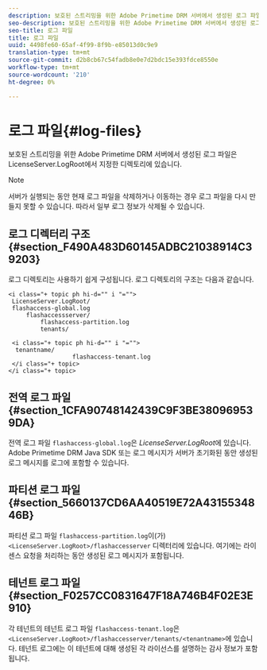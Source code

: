 ```yaml
---
description: 보호된 스트리밍을 위한 Adobe Primetime DRM 서버에서 생성된 로그 파일은 LicenseServer.LogRoot에서 지정한 디렉토리에 있습니다.
seo-description: 보호된 스트리밍을 위한 Adobe Primetime DRM 서버에서 생성된 로그 파일은 LicenseServer.LogRoot에서 지정한 디렉토리에 있습니다.
seo-title: 로그 파일
title: 로그 파일
uuid: 4498fe60-65af-4f99-8f9b-e85013d0c9e9
translation-type: tm+mt
source-git-commit: d2b8cb67c54fadb8e0e7d2bdc15e393fdce8550e
workflow-type: tm+mt
source-wordcount: '210'
ht-degree: 0%

---
```



# 로그 파일{#log-files}

보호된 스트리밍을 위한 Adobe Primetime DRM 서버에서 생성된 로그 파일은 LicenseServer.LogRoot에서 지정한 디렉토리에 있습니다.

>[!NOTE]
>
>서버가 실행되는 동안 현재 로그 파일을 삭제하거나 이동하는 경우 로그 파일을 다시 만들지 못할 수 있습니다. 따라서 일부 로그 정보가 삭제될 수 있습니다.

## 로그 디렉터리 구조 {#section_F490A483D60145ADBC21038914C39203}

로그 디렉토리는 사용하기 쉽게 구성됩니다. 로그 디렉토리의 구조는 다음과 같습니다.

```
<i class="+ topic ph hi-d="" i "="">
 LicenseServer.LogRoot/ 
 flashaccess-global.log 
     flashaccessserver/ 
         flashaccess-partition.log 
         tenants/ 
             
 <i class="+ topic ph hi-d="" i "="">
  tenantname/ 
                  flashaccess-tenant.log
 </i class="+ topic>
</i class="+ topic>
```

## 전역 로그 파일 {#section_1CFA90748142439C9F3BE380969539DA}

전역 로그 파일 `flashaccess-global.log`은 *LicenseServer.LogRoot*&#x200B;에 있습니다. Adobe Primetime DRM Java SDK 또는 로그 메시지가 서버가 초기화된 동안 생성된 로그 메시지를 로그에 포함할 수 있습니다.

## 파티션 로그 파일 {#section_5660137CD6AA40519E72A4315534846B}

파티션 로그 파일 `flashaccess-partition.log`이(가) `<LicenseServer.LogRoot>/flashaccesserver` 디렉터리에 있습니다. 여기에는 라이센스 요청을 처리하는 동안 생성된 로그 메시지가 포함됩니다.

## 테넌트 로그 파일 {#section_F0257CC0831647F18A746B4F02E3E910}

각 테넌트의 테넌트 로그 파일 `flashaccess-tenant.log`은 `<LicenseServer.LogRoot>/flashaccesserver/tenants/<tenantname>`에 있습니다. 테넌트 로그에는 이 테넌트에 대해 생성된 각 라이선스를 설명하는 감사 정보가 포함됩니다.
